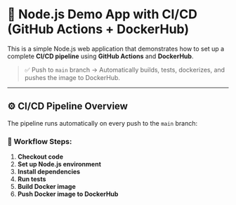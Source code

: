 # 🚀 Node.js Demo App with CI/CD (GitHub Actions + DockerHub)

This is a simple Node.js web application that demonstrates how to set up a complete **CI/CD pipeline** using **GitHub Actions** and **DockerHub**.

> ✅ Push to `main` branch → Automatically builds, tests, dockerizes, and pushes the image to DockerHub.


---

## ⚙️ CI/CD Pipeline Overview

The pipeline runs automatically on every push to the `main` branch:

### 🔄 Workflow Steps:

1. **Checkout code**
2. **Set up Node.js environment**
3. **Install dependencies**
4. **Run tests**
5. **Build Docker image**
6. **Push Docker image to DockerHub**



